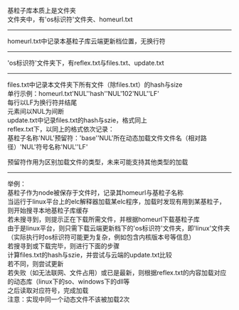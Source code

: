 基粒子库本质上是文件夹  
文件夹中，有'os标识符'文件夹、homeurl.txt  

_____

homeurl.txt中记录本基粒子库云端更新档位置，无换行符  

_____

'os标识符'文件夹下，有reflex.txt与files.txt、update.txt  

_____

files.txt中记录本文件夹下所有文件（除files.txt）的hash与size  
单行示例：homeurl.txt'NUL''hash''NUL'102'NUL''LF'  
每行以LF为换行符并结尾  
元素间以NUL为间断  
update.txt中记录files.txt的hash与szie，格式同上  
reflex.txt下，以同上的格式依次记录：  
基粒子名称'NUL'预留符：'base''NUL'所在动态加载文件文件名（相对路径）'NUL'符号名称'NUL''LF'  
  
预留符作用为区别加载文件的类型，未来可能支持其他类型的加载  

_____

举例：  
基粒子作为node被保存于文件时，记录其homeurl与基粒子名称  
当运行于linux平台上的elc解释器加载某elc程序，加载时发现有用到某基粒子，则开始搜寻本地基粒子库缓存  
若未搜寻到，则提示正在下载所需文件，并根据homeurl下载基粒子库  
由于是linux平台，则只需下载云端更新档下的'os标识符'文件夹，即'linux'文件夹  
（实际执行时os标识符可能更为复杂，例如包含内核版本号等信息）  
若搜寻到或下载完毕，则进行下面的步骤  
计算files.txt的hash与szie，并尝试与云端的update.txt比较  
若不同，则尝试更新  
若失败（如无法联网、文件占用）或已是最新，则根据reflex.txt的内容加载对应的动态库（linux下的so、windows下的dll等  
之后读取对应符号，完成加载  
注意：实现中同一个动态文件不该被加载2次  
